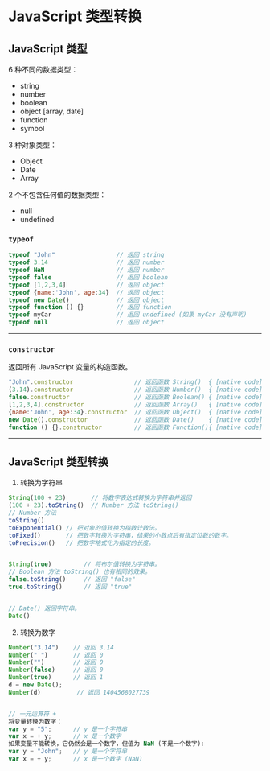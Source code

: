 
# JavaScript 类型转换


## JavaScript 类型

6 种不同的数据类型：
- string
- number
- boolean
- object [array, date]
- function
- symbol

3 种对象类型：
- Object
- Date
- Array

2 个不包含任何值的数据类型：
- null
- undefined


### `typeof`

```js
typeof "John"                 // 返回 string
typeof 3.14                   // 返回 number
typeof NaN                    // 返回 number
typeof false                  // 返回 boolean
typeof [1,2,3,4]              // 返回 object
typeof {name:'John', age:34}  // 返回 object
typeof new Date()             // 返回 object
typeof function () {}         // 返回 function
typeof myCar                  // 返回 undefined (如果 myCar 没有声明)
typeof null                   // 返回 object
```

---

### `constructor`

返回所有 JavaScript 变量的构造函数。

```js
"John".constructor                 // 返回函数 String()  { [native code] }
(3.14).constructor                 // 返回函数 Number()  { [native code] }
false.constructor                  // 返回函数 Boolean() { [native code] }
[1,2,3,4].constructor              // 返回函数 Array()   { [native code] }
{name:'John', age:34}.constructor  // 返回函数 Object()  { [native code] }
new Date().constructor             // 返回函数 Date()    { [native code] }
function () {}.constructor         // 返回函数 Function(){ [native code] }
```

---

## JavaScript 类型转换

1. 转换为字符串


```js
String(100 + 23)       // 将数字表达式转换为字符串并返回  
(100 + 23).toString()  // Number 方法 toString()
// Number 方法
toString() 
toExponential()	// 把对象的值转换为指数计数法。
toFixed()	    // 把数字转换为字符串，结果的小数点后有指定位数的数字。
toPrecision()	// 把数字格式化为指定的长度。


String(true)         // 将布尔值转换为字符串。
// Boolean 方法 toString() 也有相同的效果。
false.toString()     // 返回 "false"
true.toString()      // 返回 "true"


// Date() 返回字符串。
Date() 
```

2. 转换为数字

```js
Number("3.14")    // 返回 3.14
Number(" ")       // 返回 0
Number("")        // 返回 0
Number(false)     // 返回 0
Number(true)      // 返回 1
d = new Date();
Number(d)          // 返回 1404568027739


// 一元运算符 +
将变量转换为数字：
var y = "5";      // y 是一个字符串
var x = + y;      // x 是一个数字
如果变量不能转换，它仍然会是一个数字，但值为 NaN (不是一个数字):
var y = "John";   // y 是一个字符串
var x = + y;      // x 是一个数字 (NaN)
```












